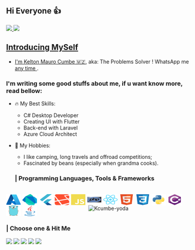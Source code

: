 ## Hi Everyone 👍
<div>
  <a href="https://github.com/nakatsinho">
  <img height="180em" src="https://github-readme-stats.vercel.app/api?username=nakatsinho&show_icons=true&theme=merko&include_all_commits=true&count_private=true"/>
  <img height="180em" src="https://github-readme-stats.vercel.app/api/top-langs/?username=nakatsinho&layout=compact&langs_count=7&theme=merko"/>
</div>

 ## Introducing MySelf
 - I'm <a href="https://github.com/nakatsinho">Kelton Mauro Cumbe 🇲🇿</a>, aka: The Problems Solver ! WhatsApp me <a href="https://wa.me/+258825248888"> any time </a>.

### I'm writing some good stuffs about me, if u want know more, read bellow:

- 🔥 My Best Skills:
  - C# Desktop Developer
  - Creating UI with Flutter
  - Back-end with Laravel
  - Azure Cloud Architect

- 🧘 My Hobbies:
  - I like camping, long travels and offroad competitions;
  - Fascinated by beans (especially when grandma cooks).
  
  ### | Programming Languages, Tools & Frameworks
 <div style="display: inline_block"><br>
    <img align="center" alt="Kcumbe-azure" height="30" width="40" src="https://raw.githubusercontent.com/devicons/devicon/master/icons/azure/azure-original.svg">
   <img align="center" alt="Kcumbe-dart" height="30" width="40" src="https://raw.githubusercontent.com/devicons/devicon/master/icons/dart/dart-original.svg">
   <img align="center" alt="Kcumbe-flutter" height="30" width="40" src="https://raw.githubusercontent.com/devicons/devicon/master/icons/flutter/flutter-original.svg">
   <img align="center" alt="Kcumbe-laravel" height="30" width="40" src="https://raw.githubusercontent.com/devicons/devicon/master/icons/laravel/laravel-plain.svg">
  <img align="center" alt="Kcumbe-Js" height="30" width="40" src="https://raw.githubusercontent.com/devicons/devicon/master/icons/javascript/javascript-plain.svg">
  <img align="center" alt="Kcumbe-php" height="30" width="40" src="https://raw.githubusercontent.com/devicons/devicon/master/icons/php/php-original.svg">
  <img align="center" alt="Kcumbe-React" height="30" width="40" src="https://raw.githubusercontent.com/devicons/devicon/master/icons/react/react-original.svg">
  <img align="center" alt="Kcumbe-HTML" height="30" width="40" src="https://raw.githubusercontent.com/devicons/devicon/master/icons/html5/html5-original.svg">
  <img align="center" alt="Kcumbe-CSS" height="30" width="40" src="https://raw.githubusercontent.com/devicons/devicon/master/icons/css3/css3-original.svg">
  <img align="center" alt="Kcumbe-Python" height="30" width="40" src="https://raw.githubusercontent.com/devicons/devicon/master/icons/python/python-original.svg">
  <img align="center" alt="Kcumbe-Csharp" height="30" width="40" src="https://raw.githubusercontent.com/devicons/devicon/master/icons/csharp/csharp-original.svg">
   <img align="center" alt="Kcumbe-Go" height="30" width="40" src="https://raw.githubusercontent.com/devicons/devicon/master/icons/go/go-original.svg">
   <img align="center" alt="Kcumbe-Java" height="30" width="40" src="https://raw.githubusercontent.com/devicons/devicon/master/icons/java/java-original.svg">
  <img align="right" alt="Kcumbe-yoda" src="https://media.giphy.com/media/FQyQEYd0KlYQ/giphy.gif" width="280px">
</div>
  
### | Choose one & Hit Me
<div> 
<!--   <a href="https://www.youtube.com/" target="_blank"><img src="https://img.shields.io/badge/YouTube-FF0000?style=for-the-badge&logo=youtube&logoColor=white" target="_blank"></a> -->
  <a href="https://www.instagram.com/_single_man02_/https://www.instagram.com/_single_man02_/" target="_blank"><img src="https://img.shields.io/badge/-Instagram-%23E4405F?style=for-the-badge&logo=instagram&logoColor=white" target="_blank"></a>
 	<a href="https://wa.me/+258825248888" target="_blank"><img src="https://img.shields.io/badge/WhatsApp-25D366?style=for-the-badge&logo=whatsapp&logoColor=white" target="_blank"></a>
 <a href="https://discord.gg/zAGWBpt6" target="_blank"><img src="https://img.shields.io/badge/Discord-7289DA?style=for-the-badge&logo=discord&logoColor=white" target="_blank"></a> 
  <a href = "mailto:nakatsinho@gmail.com"><img src="https://img.shields.io/badge/-Gmail-%23333?style=for-the-badge&logo=gmail&logoColor=white" target="_blank"></a>
  <a href="https://www.linkedin.com/in/kelton-cumbe-3502b1154/" target="_blank"><img src="https://img.shields.io/badge/-LinkedIn-%230077B5?style=for-the-badge&logo=linkedin&logoColor=white" target="_blank"></a> 
 
</div>
